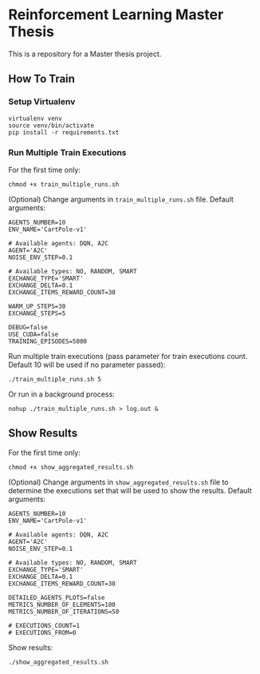 # Reinforcement Learning Master Thesis
This is a repository for a Master thesis project.

## How To Train

### Setup Virtualenv
```
virtualenv venv
source venv/bin/activate
pip install -r requirements.txt
```

### Run Multiple Train Executions
For the first time only:
```
chmod +x train_multiple_runs.sh
```

(Optional)
Change arguments in `train_multiple_runs.sh` file. Default arguments:
```
AGENTS_NUMBER=10
ENV_NAME='CartPole-v1'

# Available agents: DQN, A2C
AGENT='A2C'
NOISE_ENV_STEP=0.1

# Available types: NO, RANDOM, SMART
EXCHANGE_TYPE='SMART'
EXCHANGE_DELTA=0.1
EXCHANGE_ITEMS_REWARD_COUNT=30

WARM_UP_STEPS=30
EXCHANGE_STEPS=5

DEBUG=false
USE_CUDA=false
TRAINING_EPISODES=5000
```

Run multiple train executions (pass parameter for train executions count. Default 10 will be used if no parameter passed):
```
./train_multiple_runs.sh 5
```

Or run in a background process:
```
nohup ./train_multiple_runs.sh > log.out &
```

## Show Results
For the first time only:
```
chmod +x show_aggregated_results.sh
```

(Optional)
Change arguments in `show_aggregated_results.sh` file to determine the executions set that will be used to show the results. Default arguments:
```
AGENTS_NUMBER=10
ENV_NAME='CartPole-v1'

# Available agents: DQN, A2C
AGENT='A2C'
NOISE_ENV_STEP=0.1

# Available types: NO, RANDOM, SMART
EXCHANGE_TYPE='SMART'
EXCHANGE_DELTA=0.1
EXCHANGE_ITEMS_REWARD_COUNT=30

DETAILED_AGENTS_PLOTS=false
METRICS_NUMBER_OF_ELEMENTS=100
METRICS_NUMBER_OF_ITERATIONS=50

# EXECUTIONS_COUNT=1
# EXECUTIONS_FROM=0
```

Show results:
```
./show_aggregated_results.sh
```